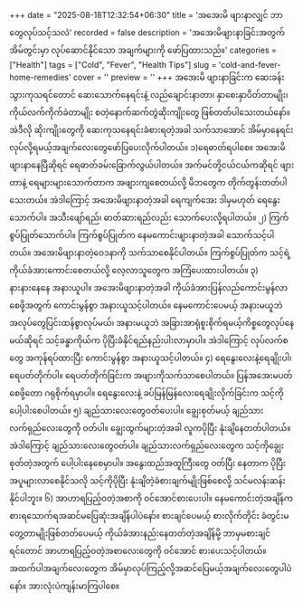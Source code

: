 +++
date = "2025-08-18T12:32:54+06:30"
title = 'အအေးမိ ဖျားနာလျှင် ဘာတွေလုပ်သင့်သလဲ'
recorded = false
description = 'အအေးမိဖျားနာခြင်းအတွက် အိမ်တွင်းမှာ လုပ်ဆောင်နိုင်သော အချက်များကို ဖော်ပြထားသည်။'
categories = ["Health"]
tags = ["Cold", "Fever", "Health Tips"]
slug = 'cold-and-fever-home-remedies'
cover = ''
preview = ''
+++
အအေးမိ ဖျားနာခြင်းက ဆေးခန်းသွားကုသရင်တောင် ဆေးသောက်နေရင်းနဲ့ လည်ချောင်းနာတာ၊ နှာစေးနှာပိတ်တာမျိုး၊ ကိုယ်လက်ကိုက်ခဲတာမျိုး စတဲ့နောက်ဆက်တွဲဆိုးကျိုးတွေ ဖြစ်တတ်ပါသေးတယ်နော်။ အဲဒီလို ဆိုးကျိုးတွေကို ဆေးကုသနေရင်းခံစားရတဲ့အခါ သက်သာအောင် အိမ်မှာနေရင်းလုပ်လို့ရမယ့်အချက်လေးတွေဖော်ပြပေးလိုက်ပါတယ်။
၁)ရေဓာတ်ရပါစေ။
အအေးမိဖျားနာနေပြီဆိုရင် ရေဓာတ်ခမ်းခြောက်လွယ်ပါတယ်။ အက်မင်တို့ငယ်ငယ်ကဆိုရင် ဖျားတာနဲ့ ရေများများသောက်တာက အဖျားကျစေတယ်လို့ မိဘတွေက တိုက်တွန်းတတ်ပါသေးတယ်။ အဲဒါကြောင့် အအေးမိဖျားနာတဲ့အခါ ရေကျက်အေး ဒါမှမဟုတ် ရေနွေးသောက်ပါ။ အသီးဖျော်ရည်၊ ဓာတ်ဆားရည်လည်း သောက်ပေးလို့ရပါတယ်။
၂) ကြက်စွပ်ပြုတ်သောက်ပါ။
ကြက်စွပ်ပြုတ်က နေမကောင်းဖျားနာတဲ့အခါ သောက်သင့်ပါတယ်။ အအေးမိဖျားနာတဲ့ဝေဒနာကို သက်သာစေနိုင်ပါတယ်။ ကြက်စွပ်ပြုတ်က သင့်ရဲ့ကိုယ်ခံအားကောင်းစေတယ်လို့ လေ့လာသူတွေက အကြံပေးထားပါတယ်။
၃) နားနားနေနေ အနားယူပါ။
အအေးမိဖျားနာတဲ့အခါ ကိုယ်ခံအားပြန်လည်ကောင်းမွန်လာစေဖို့အတွက် ကောင်းမွန်စွာ အနားယူသင့်ပါတယ်။ နေမကောင်းပေမယ့် အနားမယူဘဲ အလုပ်တွေပြင်းထန်စွာလုပ်မယ်၊ အနားမယူဘဲ အခြားအာရုံစူးစိုက်ရမယ့်ကိစ္စတွေလုပ်နေမယ်ဆိုရင် သင့်ခန္ဓာကိုယ်က ပိုပြီးခံနိုင်ရည်နည်းပါးလာမှာပါ။ အဲဒါကြောင့် လုပ်လက်စတွေ အကုန်ရပ်ထားပြီး ကောင်းမွန်စွာ အနားယူသင့်ပါတယ်။
၄) ရေနွေးလေးနဲ့ရေချိုးပါ၊ ရေပတ်တိုက်ပါ။
ရေပတ်တိုက်ခြင်းက အဖျားကိုသက်သာစေပါတယ်။ ပြန်အအေးမပတ်စေဖို့တော ဂရုစိုက်ရမှာပါ။ ရေနွေးလေးနဲ့ ခပ်မြန်မြန်လေးရေချိုးလိုက်ခြင်းက သင့်ကိုပေါ့ပါးစေပါတယ်။
၅) ချည်သားလေးတွေဝတ်ပေးပါ။
ချွေးစုတ်မယ့် ချည်သား လက်ရှည်လေးတွေကို ဝတ်ပါ။ ချွေးထွက်များတဲ့အခါ လူကပိုပြီး နုံးချိနေတတ်ပါတယ်။ အဲဒါကြောင့် ချည်သားလေးတွေဝတ်ပါ။ ချည်သားလက်ရှည်လေးတွေက သင့်ကိုချွေးစုတ်တဲ့အတွက် ပေါ့ပါးနေစေမှာပါ။ အနွေးထည်အထူကြီးတွေ ဝတ်ပြီး နေတာက ပိုပြီး အပူများလာစေနိုင်သလို သင့်ကိုပိုပြီး နုံးချိတဲ့ခံစားချက်မျိုးဖြစ်စေလို့ သင်မလန်းဆန်းနိုင်ပါဘူး။
၆) အာဟာရပြည့်ဝတဲ့အစာကို ဝင်အောင်စားပေးပါ။
နေမကောင်းတဲ့အချိန်က စားရသောက်ရအဆင်မပြေဆုံးအချိန်ပါပဲနော်။ စားချင်ပေမယ့် စားလိုက်တိုင်း ခံတွင်းမတွေ့တာမျိုးဖြစ်တတ်ပေမယ့် ကိုယ်ခံအားနည်းနေတတ်တဲ့အချိန်မို့ ဘာမှမစားချင်ရင်တောင် အာဟာရပြည့်ဝတဲ့အစာလေးတွေကို ဝင်အောင် စားပေးသင့်ပါတယ်။
အထက်ပါအချက်လေးတွေက အိမ်မှာလုပ်ကြည့်လို့အဆင်ပြေမယ့်အချက်လေးတွေပါပဲနော်။ အားလုံးပဲကျန်းမာကြပါစေ။